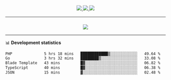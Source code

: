 <h3 align="center">
  <a href="https://github.com/hwalker928">
      <img src="https://img.shields.io/github/followers/hwalker928?label=Followers&style=for-the-badge&color=lightblue">
  </a>
  <a href="https://harryw.link/discord" alt="Discord">
      <img src="https://img.shields.io/discord/738451951758606336?label=discord&style=for-the-badge&color=lightblue"/>
  </a>
  <a href="https://harryw.link/sparked" alt="Sparked Host">
      <img src="https://img.shields.io/static/v1?label=Sponsor&message=Sparked%20Host&color=yellow&style=for-the-badge"/>
  </a>
</h3>

<hr>


<h3 align="center">
  <a href="https://github.com/hwalker928">
      <img src="https://github-profile-trophy.vercel.app/?username=hwalker928&no-bg=true&no-frame=true">
  </a>
</h3>


<hr>

📊 **Development statistics**

<!--START_SECTION:waka-->

```txt
PHP              5 hrs 18 mins   ████████████▒░░░░░░░░░░░░   49.64 %
Go               3 hrs 32 mins   ████████▒░░░░░░░░░░░░░░░░   33.08 %
Blade Template   43 mins         █▓░░░░░░░░░░░░░░░░░░░░░░░   06.82 %
TypeScript       40 mins         █▓░░░░░░░░░░░░░░░░░░░░░░░   06.38 %
JSON             15 mins         ▓░░░░░░░░░░░░░░░░░░░░░░░░   02.48 %
```

<!--END_SECTION:waka-->

